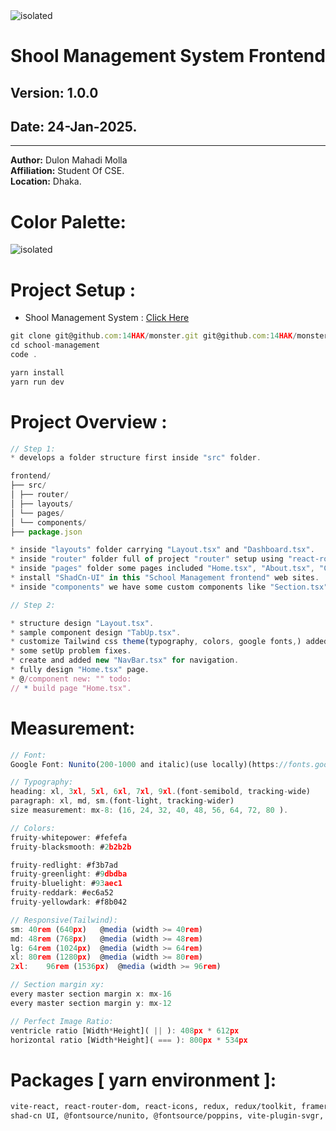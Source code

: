 <img src="./src/assets/readme/school-management-syatem-frontend.jpg" alt="isolated" width="full" style="margin: 0 auto;"/>

# Shool Management System Frontend

## **Version:** 1.0.0

## **Date:** 24-Jan-2025.

---

**Author:** Dulon Mahadi Molla  
**Affiliation:** Student Of CSE.  
**Location:** Dhaka.

# Color Palette:

<img src="./src/assets/color-palette/Tutti Frutti.png" alt="isolated" width="full" style="margin: 0 auto;"/>

# Project Setup :

- Shool Management System : [Click Here](https://github.com/14HAK/monster/tree/master/school-management)

```javascript
git clone git@github.com:14HAK/monster.git git@github.com:14HAK/monster.git school-management
cd school-management
code .

yarn install
yarn run dev
```

# Project Overview :

```javascript
// Step 1:
* develops a folder structure first inside "src" folder.

frontend/
├── src/
│ ├── router/
│ ├── layouts/
│ └── pages/
│ └── components/
├── package.json

* inside "layouts" folder carrying "Layout.tsx" and "Dashboard.tsx".
* inside "router" folder full of project "router" setup using "react-router-dom".
* inside "pages" folder some pages included "Home.tsx", "About.tsx", "Contact.tsx", "Login.tsx", "Registration.tsx".
* install "ShadCn-UI" in this "School Management frontend" web sites.
* inside "components" we have some custom components like "Section.tsx" and others have "ShadCn-UI" components.

// Step 2:

* structure design "Layout.tsx".
* sample component design "TabUp.tsx".
* customize Tailwind css theme(typography, colors, google fonts,) added.
* some setUp problem fixes.
* create and added new "NavBar.tsx" for navigation.
* fully design "Home.tsx" page.
* @/component new: "" todo:
// * build page "Home.tsx".

```

# Measurement:

```javascript
// Font:
Google Font: Nunito(200-1000 and italic)(use locally)(https://fonts.google.com/specimen/Nunito)

// Typography:
heading: xl, 3xl, 5xl, 6xl, 7xl, 9xl.(font-semibold, tracking-wide)
paragraph: xl, md, sm.(font-light, tracking-wider)
size measurement: mx-8: (16, 24, 32, 40, 48, 56, 64, 72, 80 ).

// Colors:
fruity-whitepower: #fefefa
fruity-blacksmooth: #2b2b2b

fruity-redlight: #f3b7ad
fruity-greenlight: #9dbdba
fruity-bluelight: #93aec1
fruity-reddark: #ec6a52
fruity-yellowdark: #f8b042

// Responsive(Tailwind):
sm:	40rem (640px)	@media (width >= 40rem)
md:	48rem (768px)	@media (width >= 48rem)
lg:	64rem (1024px)	@media (width >= 64rem)
xl:	80rem (1280px)	@media (width >= 80rem)
2xl:	96rem (1536px)	@media (width >= 96rem)

// Section margin xy:
every master section margin x: mx-16
every master section margin y: mx-12

// Perfect Image Ratio:
ventricle ratio [Width*Height]( || ): 408px * 612px
horizontal ratio [Width*Height]( === ): 800px * 534px
```

# Packages [ yarn environment ]:

```html
vite-react, react-router-dom, react-icons, redux, redux/toolkit, framer-motion,
shad-cn UI, @fontsource/nunito, @fontsource/poppins, vite-plugin-svgr,
```

